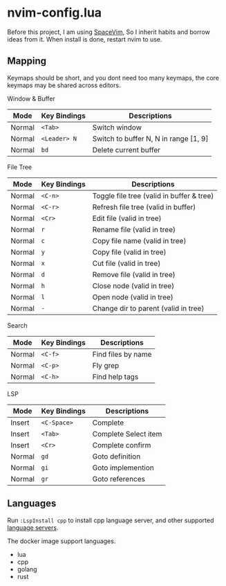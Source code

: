 # nvim-config.lua

Before this project, I am using [SpaceVim][spacevim], So I inherit habits and borrow ideas from it.
When install is done, restart nvim to use.

## Mapping

Keymaps should be short, and you dont need too many keymaps, the core keymaps may be shared across editors.

Window & Buffer

| Mode   | Key Bindings | Descriptions                          |
| ------ | ------------ | ------------------------------------- |
| Normal | `<Tab>`      | Switch window                         |
| Normal | `<Leader> N` | Switch to buffer N, N in range [1, 9] |
| Normal | `bd`         | Delete current buffer                 |

File Tree

| Mode   | Key Bindings | Descriptions                              |
| ------ | ------------ | ----------------------------------------- |
| Normal | `<C-n>`      | Toggle file tree (valid in buffer & tree) |
| Normal | `<C-r>`      | Refresh file tree (valid in buffer)       |
| Normal | `<Cr>`       | Edit file (valid in tree)                 |
| Normal | `r`          | Rename file (valid in tree)               |
| Normal | `c`          | Copy file name (valid in tree)            |
| Normal | `y`          | Copy file (valid in tree)                 |
| Normal | `x`          | Cut file (valid in tree)                  |
| Normal | `d`          | Remove file (valid in tree)               |
| Normal | `h`          | Close node (valid in tree)                |
| Normal | `l`          | Open node (valid in tree)                 |
| Normal | `-`          | Change dir to parent (valid in tree)      |

Search

| Mode   | Key Bindings | Descriptions       |
| ------ | ------------ | ------------------ |
| Normal | `<C-f>`      | Find files by name |
| Normal | `<C-p>`      | Fly grep           |
| Normal | `<C-h>`      | Find help tags     |

LSP

| Mode   | Key Bindings | Descriptions         |
| ------ | ------------ | -------------------- |
| Insert | `<C-Space>`  | Complete             |
| Insert | `<Tab>`      | Complete Select item |
| Insert | `<Cr>`       | Complete confirm     |
| Normal | `gd`         | Goto definition      |
| Normal | `gi`         | Goto implemention    |
| Normal | `gr`         | Goto references      |

## Languages

Run `:LspInstall cpp` to install cpp language server, and other supported [language servers][lsp-servers].

The docker image support languages.

- lua
- cpp
- golang
- rust

[spacevim]: https://github.com/SpaceVim/SpaceVim
[lsp-servers]: https://github.com/kabouzeid/nvim-lspinstall#bundled-installers
